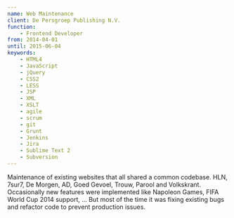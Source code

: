 ```yaml
---
name: Web Maintenance
client: De Persgroep Publishing N.V.
function:
    - Frontend Developer
from: 2014-04-01
until: 2015-06-04
keywords:
    - HTML4
    - JavaScript
    - jQuery
    - CSS2
    - LESS
    - JSP
    - XML
    - XSLT
    - agile
    - scrum
    - git
    - Grunt
    - Jenkins
    - Jira
    - Sublime Text 2
    - Subversion
---
```

Maintenance of existing websites that all shared a common codebase.
HLN, 7sur7, De Morgen, AD, Goed Gevoel, Trouw, Parool and Volkskrant.
Occasionally new features were implemented like Napoleon Games, FIFA World Cup 2014 support, …
But most of the time it was fixing existing bugs and refactor code to prevent production issues.
